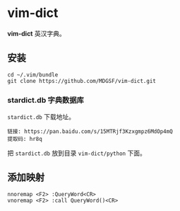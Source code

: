# vim-dict

**vim-dict** 英汉字典。

## 安装

```
cd ~/.vim/bundle
git clone https://github.com/MDGSF/vim-dict.git
```

### stardict.db 字典数据库

`stardict.db` 下载地址。

```
链接: https://pan.baidu.com/s/15MTRjf3Kzxgmpz6MdOp4mQ
提取码: hr8q
```

把 `stardict.db` 放到目录 `vim-dict/python` 下面。

## 添加映射

```
nnoremap <F2> :QueryWord<CR>
vnoremap <F2> :call QueryWord()<CR>
```

